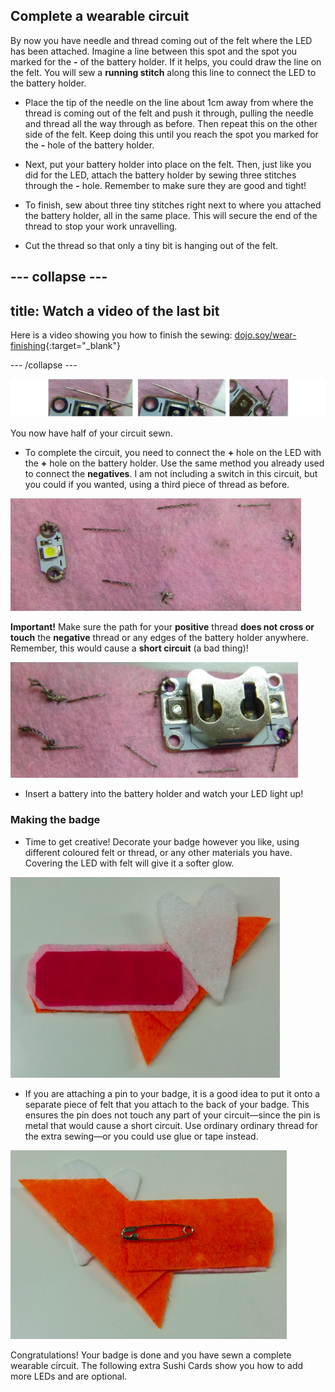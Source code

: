 ## Complete a wearable circuit

By now you have needle and thread coming out of the felt where the LED has been attached. Imagine a line between this spot and the spot you marked for the **-** of the battery holder. If it helps, you could draw the line on the felt. You will sew a **running stitch** along this line to connect the LED to the battery holder. 

+ Place the tip of the needle on the line about 1cm away from where the thread is coming out of the felt and push it through, pulling the needle and thread all the way through as before. Then repeat this on the other side of the felt. Keep doing this until you reach the spot you marked for the **-** hole of the battery holder.

+ Next, put your battery holder into place on the felt. Then, just like you did for the LED, attach the battery holder by sewing three stitches through the **-** hole. Remember to make sure they are good and tight!

+ To finish, sew about three tiny stitches right next to where you attached the battery holder, all in the same place. This will secure the end of the thread to stop your work unravelling.

+ Cut the thread so that only a tiny bit is hanging out of the felt. 
  
--- collapse ---
---
title: Watch a video of the last bit
---

Here is a video showing you how to finish the sewing: [dojo.soy/wear-finishing](http://dojo.soy/wear-finishing){:target="_blank"} 

--- /collapse ---

 ![](images/tiny_stitches_triple_80_650.png)

You now have half of your circuit sewn. 

+ To complete the circuit, you need to connect the **+** hole on the LED with the **+** hole on the battery holder. Use the same method you already used to connect the **negatives**. I am not including a switch in this circuit, but you could if you wanted, using a third piece of thread as before.

![](images/sewing_complete_front.png)

  **Important!** Make sure the path for your **positive** thread **does not cross or touch** the **negative** thread or any edges of the battery holder anywhere. Remember, this would cause a **short circuit** (a bad thing)!

![](images/sewing_complete_back.png)
 
+ Insert a battery into the battery holder and watch your LED light up!

### Making the badge

+ Time to get creative! Decorate your badge however you like, using different coloured felt or thread, or any other materials you have. Covering the LED with felt will give it a softer glow.

![](images/badge_front.png) 

+ If you are attaching a pin to your badge, it is a good idea to put it onto a separate piece of felt that you attach to the back of your badge. This ensures the pin does not touch any part of your circuit—since the pin is metal that would cause a short circuit. Use ordinary ordinary thread for the extra sewing—or you could use glue or tape instead. 

![](images/badge_back.png) 
 
Congratulations! Your badge is done and you have sewn a complete wearable circuit. The following extra Sushi Cards show you how to add more LEDs and are optional.